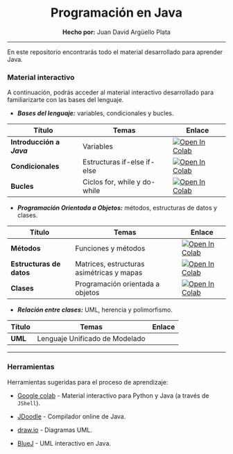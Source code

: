 
<div align="center">
    <h1><strong>Programación en Java</strong></h1>
    <strong>Hecho por:</strong> Juan David Argüello Plata
</div>

---

En este repositorio encontrarás todo el material desarrollado para aprender Java.

### __Material interactivo__

A continuación, podrás acceder al material interactivo desarrollado para familiarizarte con las bases del lenguaje.

* ___Bases del lenguaje:___ variables, condicionales y bucles.

<div align="center">

| Título | Temas | Enlace |
| ------ | ------- | ------ |
| __Introducción a _Java___ | Variables | [![Open In Colab](https://colab.research.google.com/assets/colab-badge.svg)](https://colab.research.google.com/github/jdarguello/Ciclo2_Java/blob/master/Interactivo/IntroJava.ipynb) |
| __Condicionales__ | Estructuras if-else if-else | [![Open In Colab](https://colab.research.google.com/assets/colab-badge.svg)](https://colab.research.google.com/github/jdarguello/Ciclo2_Java/blob/master/Interactivo/CondJava.ipynb) |
| __Bucles__ | Ciclos for, while y do-while | [![Open In Colab](https://colab.research.google.com/assets/colab-badge.svg)](https://colab.research.google.com/github/jdarguello/Ciclo2_Java/blob/master/Interactivo/BuclesJava.ipynb) |


</div>
    
* ___Programación Orientada a Objetos:___ métodos, estructuras de datos y clases.
 
<div align="center">

| Título | Temas | Enlace |
| ------ | ------- | ------ |
| __Métodos__ | Funciones y métodos | [![Open In Colab](https://colab.research.google.com/assets/colab-badge.svg)](https://colab.research.google.com/github/jdarguello/Ciclo2_Java/blob/master/Interactivo/MethodsJava.ipynb) |
| __Estructuras de datos__ | Matrices, estructuras asimétricas y mapas | [![Open In Colab](https://colab.research.google.com/assets/colab-badge.svg)](https://colab.research.google.com/github/jdarguello/Ciclo2_Java/blob/master/Interactivo/EstructurasDatosJava.ipynb) |
| __Clases__ | Programación orientada a objetos | [![Open In Colab](https://colab.research.google.com/assets/colab-badge.svg)](https://colab.research.google.com/github/jdarguello/Ciclo2_Java/blob/master/Interactivo/ClasesJava.ipynb) |
    
</div>

* ___Relación entre clases:___ UML, herencia y polimorfismo.

<div align="center">

| Título | Temas | Enlace |
| ------ | ------- | ------ |
| __UML__ | Lenguaje Unificado de Modelado |  |
    
</div>

---

### __Herramientas__

Herramientas sugeridas para el proceso de aprendizaje:

* [Google colab](https://colab.research.google.com/notebooks/intro.ipynb?utm_source=scs-index#recent=true) - Material interactivo para Python y Java (a través de `JShell`).

* [JDoodle](https://www.jdoodle.com/online-java-compiler-ide/) - Compilador online de Java.

* [draw.io](https://app.diagrams.net/) - Diagramas UML.

* [BlueJ](https://www.rollapp.com/app/bluej) - UML interactivo en Java.
